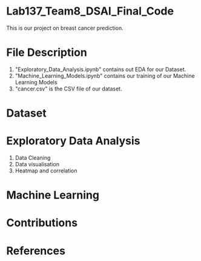 # Lab137_Team8_DSAI_Final_Code
This is our project on breast cancer prediction.

# File Description

1. "Exploratory_Data_Analysis.ipynb" contains out EDA for our Dataset.
2. "Machine_Learning_Models.ipynb" contains our training of our Machine Learning Models
3. "cancer.csv" is the CSV file of our dataset.

# Dataset

# Exploratory Data Analysis
1. Data Cleaning
2. Data visualisation
3. Heatmap and correlation

# Machine Learning

# Contributions

# References
